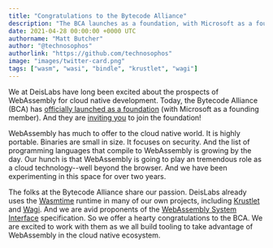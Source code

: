 ```yaml
---
title: "Congratulations to the Bytecode Alliance"
description: "The BCA launches as a foundation, with Microsoft as a founding member."
date: 2021-04-28 00:00:00 +0000 UTC
authorname: "Matt Butcher"
author: "@technosophos"
authorlink: "https://github.com/technosophos"
image: "images/twitter-card.png"
tags: ["wasm", "wasi", "bindle", "krustlet", "wagi"]
---
```


We at DeisLabs have long been excited about the prospects of WebAssembly for cloud native development. Today, the Bytecode Alliance (BCA) has [officially launched as a foundation](https://bytecodealliance.org/articles/bytecode-alliance-update) (with Microsoft as a founding member). And they are [inviting you](https://bytecodealliance.org/press/calling-for-new-members) to join the foundation!

WebAssembly has much to offer to the cloud native world. It is highly portable. Binaries are small in size. It focuses on security. And the list of programming languages that compile to WebAssembly is growing by the day. Our hunch is that WebAssembly is going to play an tremendous role as a cloud technology--well beyond the browser. And we have been experimenting in this space for over two years.

The folks at the Bytecode Alliance share our passion. DeisLabs already uses the [Wasmtime](https://github.com/bytecodealliance/wasmtime) runtime in many of our own projects, including [Krustlet](https://krustlet.dev/) and [Wagi](https://github.com/deislabs/wagi/). And we are avid proponents of the [WebAssembly System Interface](https://github.com/webAssembly/wasi) specification. So we offer a hearty congratulations to the BCA. We are excited to work with them as we all build tooling to take advantage of WebAssembly in the cloud native ecosystem. 
